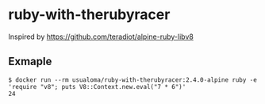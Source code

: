 # ruby-with-therubyracer

Inspired by https://github.com/teradiot/alpine-ruby-libv8

## Exmaple

```
$ docker run --rm usualoma/ruby-with-therubyracer:2.4.0-alpine ruby -e 'require "v8"; puts V8::Context.new.eval("7 * 6")'
24
```
